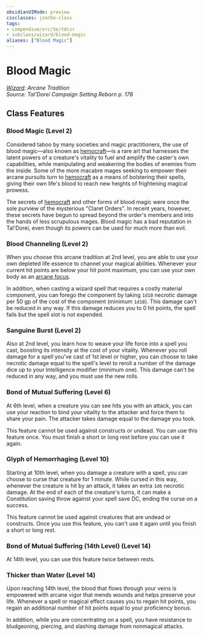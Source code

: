 ```yaml
---
obsidianUIMode: preview
cssclasses: json5e-class
tags:
- compendium/src/5e/tdcsr
- subclass/wizard/blood-magic
aliases: ["Blood Magic"]
---
```

# Blood Magic
*[Wizard](TTRPG/Source%20Material/Mechanics/classes/Wizard/Wizard.md): Arcane Tradition*  
*Source: Tal'Dorei Campaign Setting Reborn p. 178*  


## Class Features

### Blood Magic (Level 2)

Considered taboo by many societies and magic practitioners, the use of blood magic—also known as [hemocraft](hemocraft-tdcsr.md)—is a rare art that harnesses the latent powers of a creature's vitality to fuel and amplify the caster's own capabilities, while manipulating and weakening the bodies of enemies from the inside. Some of the more macabre mages seeking to empower their arcane pursuits turn to [hemocraft](hemocraft-tdcsr.md) as a means of bolstering their spells, giving their own life's blood to reach new heights of frightening magical prowess.

The secrets of [hemocraft](hemocraft-tdcsr.md) and other forms of blood magic were once the sole purview of the mysterious "Claret Orders". In recent years, however, these secrets have begun to spread beyond the order's members and into the hands of less scrupulous mages. Blood magic has a bad reputation in Tal'Dorei, even though its powers can be used for much more than evil.

### Blood Channeling (Level 2)

When you choose this arcane tradition at 2nd level, you are able to use your own depleted life essence to channel your magical abilities. Whenever your current hit points are below your hit point maximum, you can use your own body as an [arcane focus](arcane-focus.md).

In addition, when casting a wizard spell that requires a costly material component, you can forego the component by taking `1d10` necrotic damage per 50 gp of the cost of the component (minimum `1d10`). This damage can't be reduced in any way. If this damage reduces you to 0 hit points, the spell fails but the spell slot is not expended.

### Sanguine Burst (Level 2)

Also at 2nd level, you learn how to weave your life force into a spell you cast, boosting its intensity at the cost of your vitality. Whenever you roll damage for a spell you've cast of 1st level or higher, you can choose to take necrotic damage equal to the spell's level to reroll a number of the damage dice up to your Intelligence modifier (minimum one). This damage can't be reduced in any way, and you must use the new rolls.

### Bond of Mutual Suffering (Level 6)

At 6th level, when a creature you can see hits you with an attack, you can use your reaction to bind your vitality to the attacker and force them to share your pain. The attacker takes damage equal to the damage you took.

This feature cannot be used against constructs or undead. You can use this feature once. You must finish a short or long rest before you can use it again.

### Glyph of Hemorrhaging (Level 10)

Starting at 10th level, when you damage a creature with a spell, you can choose to curse that creature for 1 minute. While cursed in this way, whenever the creature is hit by an attack, it takes an extra `1d6` necrotic damage. At the end of each of the creature's turns, it can make a Constitution saving throw against your spell save DC, ending the curse on a success.

This feature cannot be used against creatures that are undead or constructs. Once you use this feature, you can't use it again until you finish a short or long rest.

### Bond of Mutual Suffering (14th Level) (Level 14)

At 14th level, you can use this feature twice between rests.

### Thicker than Water (Level 14)

Upon reaching 14th level, the blood that flows through your veins is empowered with arcane vigor that mends wounds and helps preserve your life. Whenever a spell or magical effect causes you to regain hit points, you regain an additional number of hit points equal to your proficiency bonus.

In addition, while you are concentrating on a spell, you have resistance to bludgeoning, piercing, and slashing damage from nonmagical attacks.